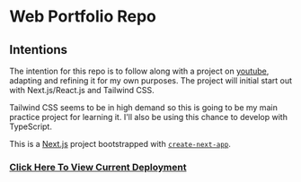 # Web Portfolio Repo

## Intentions
The intention for this repo is to follow along with a project on [youtube](https://www.youtube.com/watch?v=CMx51wpd7g4&list=PLzEtLrsIuN1GT53K1U8c3XO5F7kffrhgo&index=6&t=1s), adapting and refining it for my own purposes. The project will initial start out with Next.js/React.js and Tailwind CSS.

Tailwind CSS seems to be in high demand so this is going to be my main practice project for learning it. I'll also be using this chance to develop with TypeScript.

This is a [Next.js](https://nextjs.org/) project bootstrapped with [`create-next-app`](https://github.com/vercel/next.js/tree/canary/packages/create-next-app).

### [Click Here To View Current Deployment](https://shawnpotter.vercel.app)
